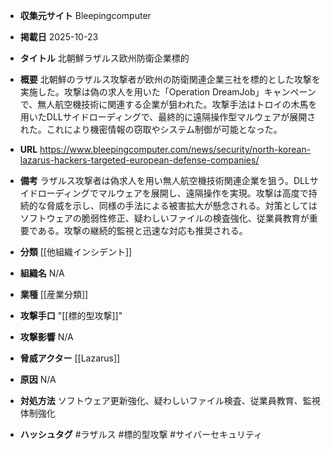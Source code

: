 - **収集元サイト**
Bleepingcomputer

- **掲載日**
2025-10-23

- **タイトル**
北朝鮮ラザルス欧州防衛企業標的

- **概要**
北朝鮮のラザルス攻撃者が欧州の防衛関連企業三社を標的とした攻撃を実施した。攻撃は偽の求人を用いた「Operation DreamJob」キャンペーンで、無人航空機技術に関連する企業が狙われた。攻撃手法はトロイの木馬を用いたDLLサイドローディングで、最終的に遠隔操作型マルウェアが展開された。これにより機密情報の窃取やシステム制御が可能となった。

- **URL**
https://www.bleepingcomputer.com/news/security/north-korean-lazarus-hackers-targeted-european-defense-companies/

- **備考**
ラザルス攻撃者は偽求人を用い無人航空機技術関連企業を狙う。DLLサイドローディングでマルウェアを展開し、遠隔操作を実現。攻撃は高度で持続的な脅威を示し、同様の手法による被害拡大が懸念される。対策としてはソフトウェアの脆弱性修正、疑わしいファイルの検査強化、従業員教育が重要である。攻撃の継続的監視と迅速な対応も推奨される。

- **分類**
[[他組織インシデント]]

- **組織名**
N/A

- **業種**
[[産業分類]]

- **攻撃手口**
"[[標的型攻撃]]"

- **攻撃影響**
N/A

- **脅威アクター**
[[Lazarus]]

- **原因**
N/A

- **対処方法**
ソフトウェア更新強化、疑わしいファイル検査、従業員教育、監視体制強化

- **ハッシュタグ**
#ラザルス #標的型攻撃 #サイバーセキュリティ
